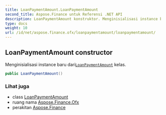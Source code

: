 ```yaml
---
title: LoanPaymentAmount.LoanPaymentAmount
second_title: Aspose.Finance untuk Referensi .NET API
description: LoanPaymentAmount konstruktor. Menginisialisasi instance baru dariLoanPaymentAmount kelas.
type: docs
weight: 10
url: /id/net/aspose.finance.ofx/loanpaymentamount/loanpaymentamount/
---
```

## LoanPaymentAmount constructor

Menginisialisasi instance baru dari[`LoanPaymentAmount`](../) kelas.

```csharp
public LoanPaymentAmount()
```

### Lihat juga

* class [LoanPaymentAmount](../)
* ruang nama [Aspose.Finance.Ofx](../../loanpaymentamount/)
* perakitan [Aspose.Finance](../../../)


